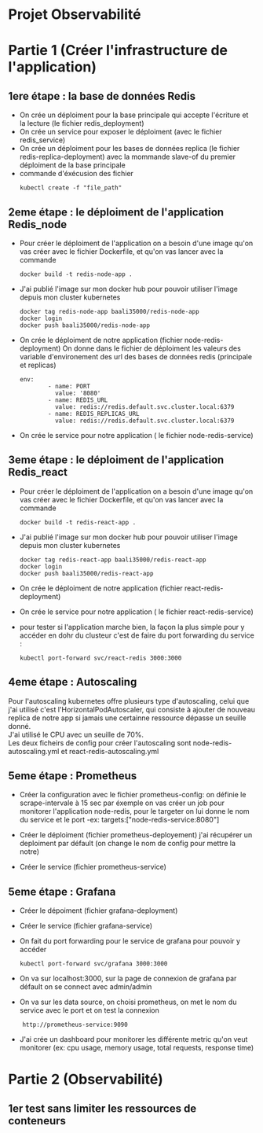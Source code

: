 # Projet Observabilité

# Partie 1 (Créer l'infrastructure de l'application)

## 1ere étape : la base de données Redis
* On crée un déploiment pour la base principale qui accepte l'écriture et la lecture (le fichier redis_deployment)
* On crée un service pour exposer le déploiment (avec le fichier redis_service) 
* On crée un déploiment pour les bases de données replica (le fichier redis-replica-deployment) avec la mommande slave-of du premier déploiment de la base principale
* commande d'éxécusion des fichier 
    ```
    kubectl create -f "file_path"
    ```

## 2eme étape : le déploiment de l'application Redis_node
* Pour créer le déploiment de l'application on a besoin d'une image qu'on vas créer avec le fichier Dockerfile, et qu'on vas lancer avec la commande 
    ```
    docker build -t redis-node-app . 
    ```
* J'ai publié l'image sur mon docker hub pour pouvoir utiliser l'image depuis mon cluster kubernetes 
	```
    docker tag redis-node-app baali35000/redis-node-app
	docker login
	docker push baali35000/redis-node-app
    ```

* On crée le déploiment de notre application (fichier  node-redis-deployment)
On donne dans le fichier de déploiment les valeurs des variable d'environement des url des bases de données redis (principale et replicas) 
	```
    env:
            - name: PORT
              value: '8080'
            - name: REDIS_URL
              value: redis://redis.default.svc.cluster.local:6379
            - name: REDIS_REPLICAS_URL
              value: redis://redis.default.svc.cluster.local:6379
    ```
* On crée le service pour notre application ( le fichier node-redis-service)

## 3eme étape : le déploiment de l'application Redis_react
* Pour créer le déploiment de l'application on a besoin d'une image qu'on vas créer avec le fichier Dockerfile, et qu'on vas lancer avec la commande 
    ```
    docker build -t redis-react-app . 
    ```
* J'ai publié l'image sur mon docker hub pour pouvoir utiliser l'image depuis mon cluster kubernetes 
    ```
    docker tag redis-react-app baali35000/redis-react-app
    docker login
    docker push baali35000/redis-react-app
    ```
* On crée le déploiment de notre application (fichier  react-redis-deployment)

* On crée le service pour notre application ( le fichier react-redis-service)

* pour tester si l'application marche bien, la façon la plus simple pour y accéder en dohr du clusteur c'est de faire du port forwarding du service : 
    ```
    kubectl port-forward svc/react-redis 3000:3000 
    ```

## 4eme étape : Autoscaling 
Pour l'autoscaling kubernetes offre plusieurs type d'autoscaling, celui que j'ai utilisé c'est l'HorizontalPodAutoscaler, 
qui consiste à ajouter de nouveau replica de notre app si jamais une certainne ressource dépasse un seuille donné.\
J'ai utilisé le CPU avec un seuille de 70%.\
Les deux ficheirs de config pour créer l'autoscaling sont node-redis-autoscaling.yml et react-redis-autoscaling.yml

## 5eme étape : Prometheus
* Créer la configuration avec le fichier prometheus-config:
	on définie le scrape-intervale à 15 sec par éxemple
	on vas créer un job pour monitorer l'application node-redis, pour le targeter on lui donne le nom du service et le port 
		-ex: targets:["node-redis-service:8080"] 
* Créer le déploiment (fichier prometheus-deployement)
	j'ai récupérer un deploiment par défault (on change le nom de config pour mettre la notre)

* Créer le service (fichier prometheus-service)

## 5eme étape : Grafana
* Créer le dépoiment (fichier grafana-deployment)
* Créer le service (fichier grafana-service)
* On fait du port forwarding pour le service de grafana pour pouvoir y accéder
    ```
    kubectl port-forward svc/grafana 3000:3000
    ```
 
* On va sur localhost:3000, sur la page de connexion de grafana par défault on se connect avec admin/admin
* On va sur les data source, on choisi prometheus, on met le nom du service avec le port et on test la connexion
```
    http://prometheus-service:9090
```
* J'ai crée un dashboard pour monitorer les différente metric qu'on veut monitorer (ex: cpu usage, memory usage, total requests, response time) 


# Partie 2 (Observabilité)
## 1er test sans limiter les ressources de conteneurs